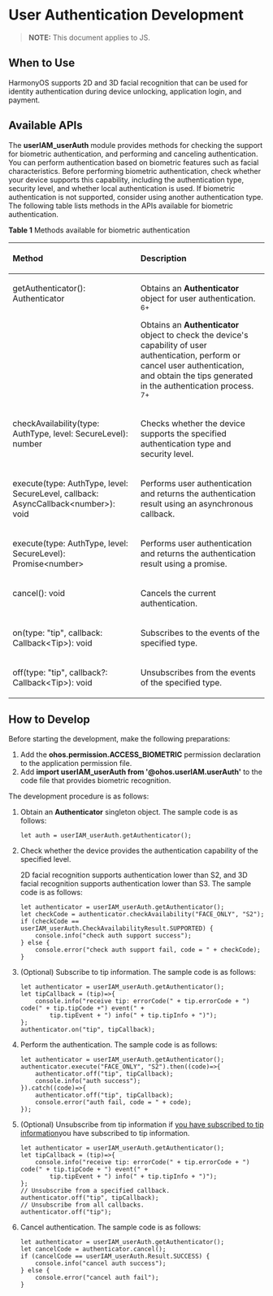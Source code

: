 # User Authentication Development<a name="EN-US_TOPIC_0000001234020089"></a>

>**NOTE:** 
>This document applies to JS.

## When to Use<a name="section1410661605517"></a>

HarmonyOS supports 2D and 3D facial recognition that can be used for identity authentication during device unlocking, application login, and payment.

## Available APIs<a name="section187921265614"></a>

The  **userIAM\_userAuth**  module provides methods for checking the support for biometric authentication, and performing and canceling authentication. You can perform authentication based on biometric features such as facial characteristics. Before performing biometric authentication, check whether your device supports this capability, including the authentication type, security level, and whether local authentication is used. If biometric authentication is not supported, consider using another authentication type. The following table lists methods in the APIs available for biometric authentication.

**Table  1**  Methods available for biometric authentication

<a name="table1261657203"></a>
<table><thead align="left"><tr id="row76161273014"><th class="cellrowborder" valign="top" width="50%" id="mcps1.2.3.1.1"><p id="p96161471303"><a name="p96161471303"></a><a name="p96161471303"></a>Method</p>
</th>
<th class="cellrowborder" valign="top" width="50%" id="mcps1.2.3.1.2"><p id="p13616107301"><a name="p13616107301"></a><a name="p13616107301"></a>Description</p>
</th>
</tr>
</thead>
<tbody><tr id="row14616874017"><td class="cellrowborder" valign="top" width="50%" headers="mcps1.2.3.1.1 "><p id="p182909135717"><a name="p182909135717"></a><a name="p182909135717"></a>getAuthenticator(): Authenticator</p>
</td>
<td class="cellrowborder" valign="top" width="50%" headers="mcps1.2.3.1.2 "><p id="p052435213251"><a name="p052435213251"></a><a name="p052435213251"></a>Obtains an <strong id="b7528121952513"><a name="b7528121952513"></a><a name="b7528121952513"></a>Authenticator</strong> object for user authentication. <sup id="sup580316168261"><a name="sup580316168261"></a><a name="sup580316168261"></a>6+</sup></p>
<p id="p18224123611319"><a name="p18224123611319"></a><a name="p18224123611319"></a>Obtains an <strong id="b16234636102517"><a name="b16234636102517"></a><a name="b16234636102517"></a>Authenticator</strong> object to check the device's capability of user authentication, perform or cancel user authentication, and obtain the tips generated in the authentication process. <sup id="sup1832921092616"><a name="sup1832921092616"></a><a name="sup1832921092616"></a>7+</sup></p>
</td>
</tr>
<tr id="row106165720013"><td class="cellrowborder" valign="top" width="50%" headers="mcps1.2.3.1.1 "><p id="p116992514713"><a name="p116992514713"></a><a name="p116992514713"></a>checkAvailability(type: AuthType, level: SecureLevel): number</p>
</td>
<td class="cellrowborder" valign="top" width="50%" headers="mcps1.2.3.1.2 "><p id="p695651014402"><a name="p695651014402"></a><a name="p695651014402"></a>Checks whether the device supports the specified authentication type and security level.</p>
</td>
</tr>
<tr id="row116161776012"><td class="cellrowborder" valign="top" width="50%" headers="mcps1.2.3.1.1 "><p id="p6854332710"><a name="p6854332710"></a><a name="p6854332710"></a>execute(type: AuthType, level: SecureLevel, callback: AsyncCallback&lt;number&gt;): void</p>
</td>
<td class="cellrowborder" valign="top" width="50%" headers="mcps1.2.3.1.2 "><p id="p144141341165617"><a name="p144141341165617"></a><a name="p144141341165617"></a>Performs user authentication and returns the authentication result using an asynchronous callback.</p>
</td>
</tr>
<tr id="row17616370011"><td class="cellrowborder" valign="top" width="50%" headers="mcps1.2.3.1.1 "><p id="p0175638178"><a name="p0175638178"></a><a name="p0175638178"></a>execute(type: AuthType, level: SecureLevel): Promise&lt;number&gt;</p>
</td>
<td class="cellrowborder" valign="top" width="50%" headers="mcps1.2.3.1.2 "><p id="p8257141716153"><a name="p8257141716153"></a><a name="p8257141716153"></a>Performs user authentication and returns the authentication result using a promise.</p>
</td>
</tr>
<tr id="row9616871002"><td class="cellrowborder" valign="top" width="50%" headers="mcps1.2.3.1.1 "><p id="p944814481776"><a name="p944814481776"></a><a name="p944814481776"></a>cancel(): void</p>
</td>
<td class="cellrowborder" valign="top" width="50%" headers="mcps1.2.3.1.2 "><p id="p175161740144013"><a name="p175161740144013"></a><a name="p175161740144013"></a>Cancels the current authentication.</p>
</td>
</tr>
<tr id="row1445813511477"><td class="cellrowborder" valign="top" width="50%" headers="mcps1.2.3.1.1 "><p id="p1679911511814"><a name="p1679911511814"></a><a name="p1679911511814"></a>on(type: "tip", callback: Callback&lt;Tip&gt;): void</p>
</td>
<td class="cellrowborder" valign="top" width="50%" headers="mcps1.2.3.1.2 "><p id="p44583514715"><a name="p44583514715"></a><a name="p44583514715"></a>Subscribes to the events of the specified type.</p>
</td>
</tr>
<tr id="row193552551676"><td class="cellrowborder" valign="top" width="50%" headers="mcps1.2.3.1.1 "><p id="p11019121988"><a name="p11019121988"></a><a name="p11019121988"></a>off(type: "tip", callback?: Callback&lt;Tip&gt;): void</p>
</td>
<td class="cellrowborder" valign="top" width="50%" headers="mcps1.2.3.1.2 "><p id="p435610551774"><a name="p435610551774"></a><a name="p435610551774"></a>Unsubscribes from the events of the specified type.</p>
</td>
</tr>
</tbody>
</table>

## How to Develop<a name="section13636175015153"></a>

Before starting the development, make the following preparations:

1.  Add the  **ohos.permission.ACCESS\_BIOMETRIC**  permission declaration to the application permission file.
2.  Add  **import userIAM\_userAuth from '@ohos.userIAM.userAuth'**  to the code file that provides biometric recognition.

The development procedure is as follows:

1.  Obtain an  **Authenticator**  singleton object. The sample code is as follows:

    ```
    let auth = userIAM_userAuth.getAuthenticator();
    ```

2.  Check whether the device provides the authentication capability of the specified level.

    2D facial recognition supports authentication lower than S2, and 3D facial recognition supports authentication lower than S3. The sample code is as follows:

    ```
    let authenticator = userIAM_userAuth.getAuthenticator();
    let checkCode = authenticator.checkAvailability("FACE_ONLY", "S2");
    if (checkCode == userIAM_userAuth.CheckAvailabilityResult.SUPPORTED) {
        console.info("check auth support success");
    } else {
        console.error("check auth support fail, code = " + checkCode);
    }
    ```

3.  <a name="li109311114115111"></a>\(Optional\) Subscribe to tip information. The sample code is as follows:

    ```
    let authenticator = userIAM_userAuth.getAuthenticator();
    let tipCallback = (tip)=>{
        console.info("receive tip: errorCode(" + tip.errorCode + ") code(" + tip.tipCode +") event(" +
            tip.tipEvent + ") info(" + tip.tipInfo + ")");
    };
    authenticator.on("tip", tipCallback);
    ```

4.  Perform the authentication. The sample code is as follows:

    ```
    let authenticator = userIAM_userAuth.getAuthenticator();
    authenticator.execute("FACE_ONLY", "S2").then((code)=>{
        authenticator.off("tip", tipCallback);
        console.info("auth success");
    }).catch((code)=>{
        authenticator.off("tip", tipCallback);
        console.error("auth fail, code = " + code);
    });
    ```

5.  \(Optional\) Unsubscribe from tip information if  [you have subscribed to tip information](#li109311114115111)you have subscribed to tip information.

    ```
    let authenticator = userIAM_userAuth.getAuthenticator();
    let tipCallback = (tip)=>{
        console.info("receive tip: errorCode(" + tip.errorCode + ") code(" + tip.tipCode + ") event(" +
            tip.tipEvent + ") info(" + tip.tipInfo + ")");
    };
    // Unsubscribe from a specified callback.
    authenticator.off("tip", tipCallback);
    // Unsubscribe from all callbacks.
    authenticator.off("tip");
    ```

6.  Cancel authentication. The sample code is as follows:

    ```
    let authenticator = userIAM_userAuth.getAuthenticator();
    let cancelCode = authenticator.cancel();
    if (cancelCode == userIAM_userAuth.Result.SUCCESS) {
        console.info("cancel auth success");
    } else {
        console.error("cancel auth fail");
    }
    ```


